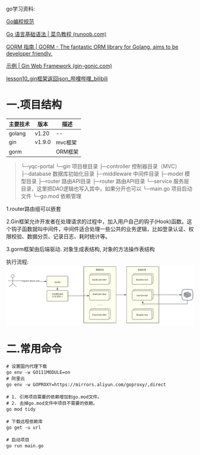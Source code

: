 go学习资料: 

[Go编程规范](https://github.com/xxjwxc/uber_go_guide_cn#import-分组)

[Go 语言基础语法 | 菜鸟教程 (runoob.com)](https://www.runoob.com/go/go-basic-syntax.html)

[GORM 指南 | GORM - The fantastic ORM library for Golang, aims to be developer friendly.](https://gorm.io/zh_CN/docs/)

[示例 | Gin Web Framework (gin-gonic.com)](https://gin-gonic.com/zh-cn/docs/examples/)

[lesson10_gin框架返回json_哔哩哔哩_bilibili](https://www.bilibili.com/video/BV1gJ411p7xC?p=10&vd_source=3c2251052802b14d4d8e7afdc95a2c3a)

# 	一.项目结构

| 主要技术 | 版本   | 描述    |
| -------- | ------ | ------- |
| golang   | v1.20  | --      |
| gin      | v1.9.0 | mvc框架 |
| gorm     |        | ORM框架 |

> └─yqc-portal
>  └─gin 项目根目录
>      ├─controller 控制器目录（MVC）
>      ├─database 数据库初始化目录
>      ├─middleware 中间件目录
>      ├─model 模型目录
>      ├─router 路由API目录
>      ├─router 路由API目录
>      └─service 服务层目录，这里把DAO逻辑也写入其中，如果分开也可以
>  └─main.go 项目启动文件
>  └─go.mod 依赖管理

1.router路由组可以嵌套

2.Gin框架允许开发者在处理请求的过程中，加入用户自己的钩子(Hook)函数。这个钩子函数就叫中间件，中间件适合处理一些公共的业务逻辑，比如登录认证、权限校验、数据分页、记录日志、耗时统计等。

3.gorm框架由后端驱动. 对象生成表结构, 对象的方法操作表结构

执行流程: 
![img.png](img.png)

# 二.常用命令

```shell
# 设置国内代理下载
go env -w GO111MODULE=on
# 阿里云
go env -w GOPROXY=https://mirrors.aliyun.com/goproxy/,direct

# 1. 引用项目需要的依赖增加到go.mod文件。
# 2. 去掉go.mod文件中项目不需要的依赖。
go mod tidy

# 下载远程依赖库
go get -u url

# 启动项目
go run main.go


```
